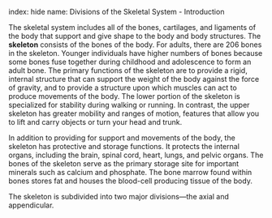 index: hide
name: Divisions of the Skeletal System - Introduction

The skeletal system includes all of the bones, cartilages, and ligaments of the body that support and give shape to the body and body structures. The  **skeleton** consists of the bones of the body. For adults, there are 206 bones in the skeleton. Younger individuals have higher numbers of bones because some bones fuse together during childhood and adolescence to form an adult bone. The primary functions of the skeleton are to provide a rigid, internal structure that can support the weight of the body against the force of gravity, and to provide a structure upon which muscles can act to produce movements of the body. The lower portion of the skeleton is specialized for stability during walking or running. In contrast, the upper skeleton has greater mobility and ranges of motion, features that allow you to lift and carry objects or turn your head and trunk.

In addition to providing for support and movements of the body, the skeleton has protective and storage functions. It protects the internal organs, including the brain, spinal cord, heart, lungs, and pelvic organs. The bones of the skeleton serve as the primary storage site for important minerals such as calcium and phosphate. The bone marrow found within bones stores fat and houses the blood-cell producing tissue of the body.

The skeleton is subdivided into two major divisions—the axial and appendicular.
